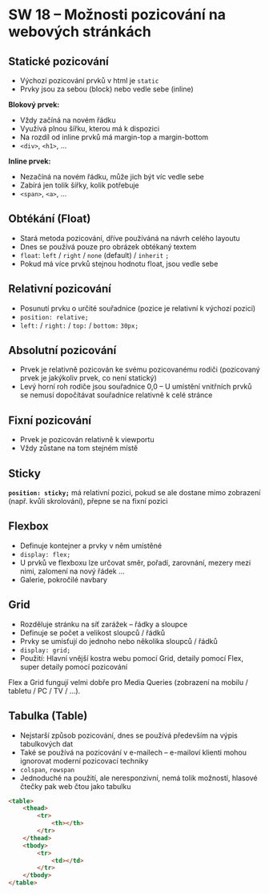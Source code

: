 # SW 18 – Možnosti pozicování na webových stránkách

## Statické pozicování

* Výchozí pozicování prvků v html je `static`
* Prvky jsou za sebou (block) nebo vedle sebe (inline)

__Blokový prvek:__

* Vždy začíná na novém řádku
* Využívá plnou šířku, kterou má k dispozici
* Na rozdíl od inline prvků má margin-top a margin-bottom
* `<div>`, `<h1>`, ...

__Inline prvek:__

* Nezačíná na novém řádku, může jich být víc vedle sebe
* Zabírá jen tolik šířky, kolik potřebuje
* `<span>`, `<a>`, ...

## Obtékání (Float)

* Stará metoda pozicování, dříve používáná na návrh celého layoutu
* Dnes se používá pouze pro obrázek obtékaný textem
* `float`: `left` / `right` / `none` (default) / `inherit` `;`
* Pokud má více prvků stejnou hodnotu float, jsou vedle sebe

## Relativní pozicování

* Posunutí prvku o určité souřadnice (pozice je relativní k výchozí pozici)
* `position: relative;`
* `left:` / `right:` / `top:` / `bottom:` `30px;`

## Absolutní pozicování

* Prvek je relativně pozicován ke svému pozicovanému rodiči (pozicovaný prvek je jakýkoliv prvek, co není statický)
* Levý horní roh rodiče jsou souřadnice 0,0 – U umístění vnitřních prvků se nemusí dopočítávat souřadnice relativně k celé stránce

## Fixní pozicování

* Prvek je pozicován relativně k viewportu
* Vždy zůstane na tom stejném místě

## Sticky

__`position: sticky;`__ má relativní pozici, pokud se ale dostane mimo zobrazení (např. kvůli skrolování), přepne se na fixní pozici

## Flexbox

* Definuje kontejner a prvky v něm umístěné
* `display: flex;`
* U prvků ve flexboxu lze určovat směr, pořadí, zarovnání, mezery mezi nimi, zalomení na nový řádek ...
* Galerie, pokročilé navbary

## Grid

* Rozděluje stránku na síť zarážek – řádky a sloupce
* Definuje se počet a velikost sloupců / řádků
* Prvky se umisťují do jednoho nebo několika sloupců / řádků
* `display: grid;`
* Použití: Hlavní vnější kostra webu pomocí Grid, detaily pomocí Flex, super detaily pomocí pozicování

Flex a Grid fungují velmi dobře pro Media Queries (zobrazení na mobilu / tabletu / PC / TV / ...).

## Tabulka (Table)

* Nejstarší způsob pozicování, dnes se používá především na výpis tabulkových dat
* Také se používá na pozicování v e-mailech – e-mailoví klienti mohou ignorovat moderní pozicovací techniky
* `colspan`, `rowspan`
* Jednoduché na použití, ale neresponzivní, nemá tolik možností, hlasové čtečky pak web čtou jako tabulku

``` html
<table>
    <thead>
        <tr>
            <th></th>
        </tr>
    </thead>
    <tbody>
        <tr>
            <td></td>
        </tr>
    </tbody>
</table>
```
